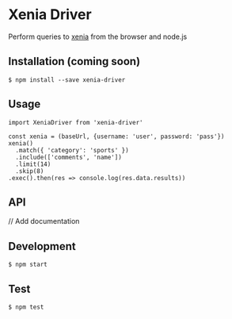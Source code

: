 
# Xenia Driver

Perform queries to [xenia](https://github.com/coralproject/xenia) from the browser and node.js

## Installation (coming soon)

    $ npm install --save xenia-driver

## Usage

    import XeniaDriver from 'xenia-driver'

    const xenia = (baseUrl, {username: 'user', password: 'pass'})
    xenia()
      .match({ 'category': 'sports' })
      .include(['comments', 'name'])
      .limit(14)
      .skip(8)
    .exec().then(res => console.log(res.data.results))

## API

// Add documentation

## Development

    $ npm start

## Test

    $ npm test
